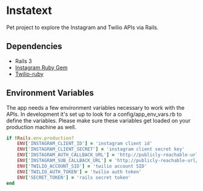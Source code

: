 # Instatext

Pet project to explore the Instagram and Twilio APIs via Rails.

## Dependencies

* Rails 3
* <a href="https://github.com/Instagram/instagram-ruby-gem">Instagram Ruby Gem</a>
* <a href="https://github.com/twilio/twilio-ruby">Twilio-ruby</a>

## Environment Variables

The app needs a few environment variables necessary to work with the APIs.  In development it's set up to look for a config/app_env_vars.rb to define the variables.  Please make sure these variables get loaded on your production machine as well.

```ruby
if !Rails.env.production?
	ENV['INSTAGRAM_CLIENT_ID'] = 'instagram client id'
	ENV['INSTAGRAM_CLIENT_SECRET'] = 'instagram client secret key'
	ENV['INSTAGRAM_AUTH_CALLBACK_URL'] = 'http://publicly-reachable-url/auth_callback'
	ENV['INSTAGRAM_SUB_CALLBACK_URL'] = 'http://publicly-reachable-url/sub_callback'
	ENV['TWILIO_ACCOUNT_SID'] = 'twilio account SID'
	ENV['TWILIO_AUTH_TOKEN'] = 'twilio auth token'
	ENV['SECRET_TOKEN'] = 'rails secret token'
end
```
